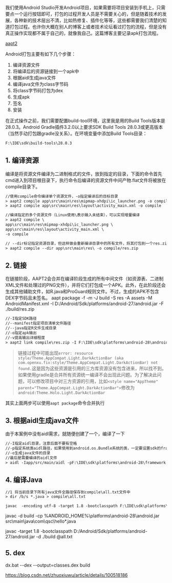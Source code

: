 
我们使用Android Studio开发Android项目，如果需要将项目安装到手机上，只需要点一个运行按钮即可，打包的过程开发人员是不需要关心的，但是随着技术的发展，各种新的技术层出不清，比如热修复、插件化等等，这些都需要我们清楚的知道打包过程。也许你大概在别人的博客上或者技术论坛看过打包的流程，但是没有真正操作实现都不属于自己的，就像我自己。这篇博客主要记录apk打包流程。

[aapt2](https://developer.android.google.cn/studio/command-line/aapt2?authuser=19)

Android打包主要有如下几个步骤：

1. 编译资源文件
2. 将编译后的资源链接到一个apk中
3. 根据aidl生成java文件
4. 编译java文件为class字节码
5. 将class字节码打包为dex
6. 生成apk
7. 签名
8. 安装

在正式操作之前，我们需要配置build-tool环境，这里我是用的Build Tools版本是28.0.3。Android Gradle插件3.2.0以上要求SDK Build Tools 28.0.3或更高版本（当然手动打包跟gradle没关系）。在环境变量中添加Build Tools目录：

```xml
F:\IDE\sdk\build-tools\28.0.3
```

## 1. 编译资源

编译是将资源文件编译为二进制格式的文件，放到指定的目录，下面的命令首先cmd进入到项目根目录下，执行命令后编译的资源文件中间产物.flat文件将被放在compile目录下。

```xml
//使用compile命令编译单个资源文件，-o指定编译后的目标目录
> aapt2 compile app\src\main\res\mipmap-xhdpi\ic_launcher.png -o compile
> aapt2 compile app\src\main\res\layout\activity_main.xml -o compile

//编译指定的多个资源文件（Linux使用\表示输入未结束），可以实现增量编译
> aapt2 compile \
app\src\main\res\mipmap-xhdpi\ic_launcher.png \
app\src\main\res\layout\activity_main.xml \
-o compile

// --dir标记指定资源目录，但这样做会重新编译目录中的所有文件，将其打包到一个res.zip文件中
> aapt2 compile --dir app\src\main\res\ -o compile/res.zip
```

## 2. 链接

在链接阶段，AAPT2会合并在编译阶段生成的所有中间文件（如资源表、二进制XML文件和处理过的PNG文件），并将它们打包成一个APK。此外，在此阶段还会生成其他辅助文件，如R.java和ProGuard规则文件。不过，生成的APK不包含DEX字节码且未签名。
aapt package -f -m -J build -S res -A assets -M AndroidManifest.xml -I D:/Android/Sdk/platforms/android-27/android.jar  -F ./build/res.zip

```xml
//-I指定SDK路径
//--manifest指定项目清单文件路径
//--java指定R文件生成目录
//-o指定apk输出
//-v提高输出详细程度 
> aapt2 link compile\res.zip -I F:\IDE\sdk\platforms\android-28\android.jar --java app\src\main\java --manifest app\src\main\AndroidManifest.xml --min-sdk-version 15 --java app\src\main\java -o compile\resources.apk -v
```

> 链接过程中可能出现`error: resource style/Theme.AppCompat.Light.DarkActionBar (aka com.openxu.fix:style/Theme.AppCompat.Light.DarkActionBar) not found.`这是因为这些资源是引用的三方库资源没有包含进来，所以找不到。如果使用gradle是合并所有资源统一编译不会出现此问题。为了解决此问题，可以修改项目中对三方资源的引用，比如`<style name="AppTheme" parent="Theme.AppCompat.Light.DarkActionBar">`修改为`android:Theme.Holo.Light.DarkActionBar`


其实上面两步可以使用`aapt package`命令合并执行


## 3. 根据aidl生成java文件

由于本案例中没有aidl需求，就随便创建了一个，编译了一下

```xml
//-I指定aidl目录，注意后面不要有空格
//-p指定系统类aidl路径，如果使用到android.os.Bundle系统的类，一定要设置sdk的framework.aidl路径
//-o生成java文件的目录
//最后是需要编译的aidl文件
> aidl -Iapp/src/main/aidl -pF:\IDE\sdk\platforms\android-28\framework.aidl -oapp\src\main\aidl app\src\main\aidl\com\openxu\fix\IAidlTest.aidl
```

## 4. 编译Java

```xml
//1 将当前目录下所有java文件全路径保存到compile\all.txt文件中
> dir /b/s *.java > compile\all.txt

javac  -encoding utf-8 -target 1.8 -bootclasspath F:\IDE\sdk\platforms\android-28\android.jar -d compile @compile\all.txt
```
javac -d build -cp %ANDROID_HOME%\platforms\android-28\android.jar
src\main\java\com\qsc\hello\*.java


javac -target 1.8 -bootclasspath D:/Android/Sdk/platforms/android-27/android.jar -d ./build @all.txt

## 5. dex

dx.bat --dex --output=classes.dex build

https://blog.csdn.net/zhuoxiuwu/article/details/100518186
















































